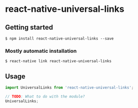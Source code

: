 # react-native-universal-links

## Getting started

`$ npm install react-native-universal-links --save`

### Mostly automatic installation

`$ react-native link react-native-universal-links`

## Usage
```javascript
import UniversalLinks from 'react-native-universal-links';

// TODO: What to do with the module?
UniversalLinks;
```

